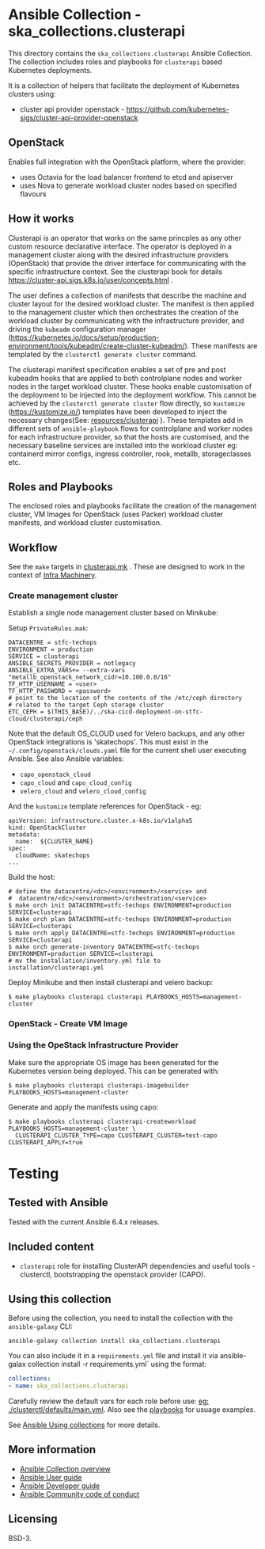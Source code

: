 # Ansible Collection - ska_collections.clusterapi

This directory contains the `ska_collections.clusterapi` Ansible Collection. The collection includes roles and playbooks for `clusterapi` based Kubernetes deployments.

It is a collection of helpers that facilitate the deployment of Kubernetes clusters using:

* cluster api provider openstack - https://github.com/kubernetes-sigs/cluster-api-provider-openstack


## OpenStack

Enables full integration with the OpenStack platform, where the provider:

* uses Octavia for the load balancer frontend to etcd and apiserver
* uses Nova to generate workload cluster nodes based on specified flavours

## How it works

Clusterapi is an operator that works on the same princples as any other custom resource declarative interface.  The operator is deployed in a management cluster along with the desired infrastructure providers (OpenStack) that provide the driver interface for communicating with the specific infrastructure context.  See the clusterapi book for details https://cluster-api.sigs.k8s.io/user/concepts.html .

The user defines a collection of manifests that describe the machine and cluster layout for the desired workload cluster.  The manifest is then applied to the management cluster which then orchestrates the creation of the workload cluster by communicating with the infrastructure provider, and driving the `kubeadm` configuration manager (https://kubernetes.io/docs/setup/production-environment/tools/kubeadm/create-cluster-kubeadm/).  These manifests are templated by the `clusterctl generate cluster` command.


The clusterapi manifest specification enables a set of pre and post kubeadm hooks that are applied to both controlplane nodes and worker nodes in the target workload cluster.  These hooks enable customisation of the deployment to be injected into the deployment workflow.  This cannot be achieved by the `clusterctl generate cluster` flow directly, so `kustomize` (https://kustomize.io/) templates have been developed to inject the necessary changes(See: [resources/clusterapi](../../../../resources/clusterapi/kustomize) ).  These templates add in different sets of `ansible-playbook` flows for controlplane and worker nodes for each infrastructure provider, so that the hosts are customised, and the necessary baseline services are installed into the workload cluster eg: containerd mirror configs, ingress controller, rook, metallb, storageclasses etc.


## Roles and Playbooks

The enclosed roles and playbooks facilitate the creation of the management cluster, VM Images for OpenStack (uses Packer) workload cluster manifests, and workload cluster customisation.

## Workflow

See the `make` targets in [clusterapi.mk](../../../../resources/jobs/clusterapi.mk) .  These are designed to work in the context of [Infra Machinery](https://gitlab.com/ska-telescope/sdi/ska-ser-infra-machinery).

### Create management cluster

Establish a single node management cluster based on Minikube:

Setup `PrivateRules.mak`:
```
DATACENTRE = stfc-techops
ENVIRONMENT = production
SERVICE = clusterapi
ANSIBLE_SECRETS_PROVIDER = notlegacy
ANSIBLE_EXTRA_VARS+= --extra-vars "metallb_openstack_network_cidr=10.100.0.0/16"
TF_HTTP_USERNAME = <user>
TF_HTTP_PASSWORD = <password>
# point to the location of the contents of the /etc/ceph directory
# related to the target Ceph storage cluster
ETC_CEPH = $(THIS_BASE)/../ska-cicd-deployment-on-stfc-cloud/clusterapi/ceph
```

Note that the default OS_CLOUD used for Velero backups, and any other OpenStack integrations is 'skatechops'.  This must exist in the `~/.config/openstack/clouds.yaml` file for the current shell user executing Ansible.
See also Ansible variables:

* `capo_openstack_cloud`
* `capo_cloud` and `capo_cloud_config`
* `velero_cloud` and `velero_cloud_config`

And the `kustomize` template references for OpenStack - eg:
```
apiVersion: infrastructure.cluster.x-k8s.io/v1alpha5
kind: OpenStackCluster
metadata:
  name:  ${CLUSTER_NAME}
spec:
  cloudName: skatechops
...
```

Build the host:
```
# define the datacentre/<dc>/<environment>/<service> and
#  datacentre/<dc>/<environment>/orchestration/<service>
$ make orch init DATACENTRE=stfc-techops ENVIRONMENT=production SERVICE=clusterapi
$ make orch plan DATACENTRE=stfc-techops ENVIRONMENT=production SERVICE=clusterapi
$ make orch apply DATACENTRE=stfc-techops ENVIRONMENT=production SERVICE=clusterapi
$ make orch generate-inventory DATACENTRE=stfc-techops ENVIRONMENT=production SERVICE=clusterapi
# mv the installation/inventory.yml file to installation/clusterapi.yml
```

Deploy Minikube and then install clusterapi and velero backup:
```
$ make playbooks clusterapi clusterapi PLAYBOOKS_HOSTS=management-cluster
```


### OpenStack - Create VM Image


### Using the OpeStack Infrastructure Provider

Make sure the appropriate OS image has been generated for the Kubernetes version being deployed.  This can be generated with:
```
$ make playbooks clusterapi clusterapi-imagebuilder PLAYBOOKS_HOSTS=management-cluster
```

Generate and apply the manifests using capo:
```
$ make playbooks clusterapi clusterapi-createworkload PLAYBOOKS_HOSTS=management-cluster \
  CLUSTERAPI_CLUSTER_TYPE=capo CLUSTERAPI_CLUSTER=test-capo CLUSTERAPI_APPLY=true
```

# Testing

## Tested with Ansible

Tested with the current Ansible 6.4.x releases.

## Included content

* `clusterapi` role for installing ClusterAPI dependencies and useful tools - clusterctl, bootstrapping the openstack provider (CAPO).

## Using this collection

Before using the collection, you need to install the collection with the `ansible-galaxy` CLI:

    ansible-galaxy collection install ska_collections.clusterapi

You can also include it in a `requirements.yml` file and install it via ansible-galax collection install -r requirements.yml` using the format:

```yaml
collections:
- name: ska_collections.clusterapi
```

Carefully review the default vars for each role before use: [eg: ./clusterctl/defaults/main.yml](./clusterctl/defaults/main.yml).
Also see the [playbooks](./playbooks/) for usuage examples.


See [Ansible Using collections](https://docs.ansible.com/ansible/latest/user_guide/collections_using.html) for more details.

## More information

- [Ansible Collection overview](https://github.com/ansible-collections/overview)
- [Ansible User guide](https://docs.ansible.com/ansible/latest/user_guide/index.html)
- [Ansible Developer guide](https://docs.ansible.com/ansible/latest/dev_guide/index.html)
- [Ansible Community code of conduct](https://docs.ansible.com/ansible/latest/community/code_of_conduct.html)

## Licensing

BSD-3.
